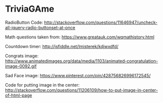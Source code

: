 # TriviaGAme

RadioButton Code:  http://stackoverflow.com/questions/11646947/uncheck-all-jquery-radio-buttonset-at-once

Math questions taken from:  https://www.greatauk.com/wqmathistory.html

Countdown timer:  http://jsfiddle.net/lmisterek/kdjwxdfd/

Congrats image:  http://www.animatedimages.org/data/media/1103/animated-congratulation-image-0092.gif

Sad Face image:  https://www.pinterest.com/pin/428756826996172545/

Code for putting image in the center:  http://stackoverflow.com/questions/11206109/how-to-put-image-in-center-of-html-page
